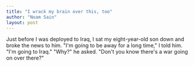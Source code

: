 ```yaml
---
title: "I wrack my brain over this, too"
author: "Noam Sain"
layout: post
---
```


Just before I was deployed to Iraq, I sat my eight-year-old son down and broke the news to him. "I'm going to be away for a long time," I told him. "I'm going to Iraq." "Why?" he asked. "Don't you know there's a war going on over there?"